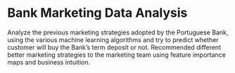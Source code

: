 # Bank Marketing Data Analysis
  Analyze the previous marketing strategies adopted by the Portuguese Bank, using the various machine learning algorithms and try to predict whether customer will buy the Bank’s term deposit or not. 
  Recommended different better marketing strategies to the marketing team using feature importance maps and business intuition.
